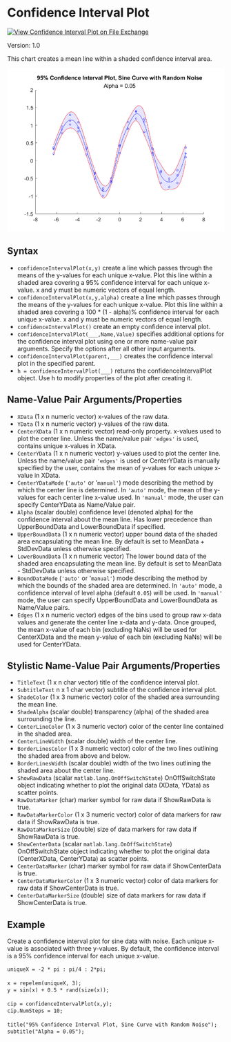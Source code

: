 # Confidence Interval Plot

[![View Confidence Interval Plot on File Exchange](https://www.mathworks.com/matlabcentral/images/matlab-file-exchange.svg)](https://www.mathworks.com/matlabcentral/fileexchange/98919-confidence-interval-plot)

Version: 1.0

This chart creates a mean line within a shaded confidence interval area.

![Example confidenceIntervalPlot](./exampleCIP.png)

## Syntax
* `confidenceIntervalPlot(x,y)` create a line which passes through the means of the y-values for each unique x-value. Plot this line within a shaded area covering a 95% confidence interval for each unique x-value. x and y must be numeric vectors of equal length.
* `confidenceIntervalPlot(x,y,alpha)` create a line which passes through the means of the y-values for each unique x-value. Plot this line within a shaded area covering a 100 * (1 - alpha)% confidence interval for each unique x-value. x and y must be numeric vectors of equal length.
* `confidenceIntervalPlot()` create an empty confidence interval plot.
* `confidenceIntervalPlot(___,Name,Value)` specifies additional options for the confidence interval plot using one or more name-value pair arguments. Specify the options after all other input arguments.
* `confidenceIntervalPlot(parent,___)` creates the confidence interval plot in the specified parent.
* `h = confidenceIntervalPlot(___)` returns the confidenceIntervalPlot object. Use h to modify properties of the plot after creating it.

## Name-Value Pair Arguments/Properties
* `XData` (1 x n numeric vector) x-values of the raw data. 
* `YData` (1 x n numeric vector) y-values of the raw data.
* `CenterXData` (1 x n numeric vector) read-only property. x-values used to plot the center line. Unless the name/value pair `'edges'` is used, contains unique x-values in XData.
* `CenterYData` (1 x n numeric vector) y-values used to plot the center line. Unless the name/value pair `'edges'` is used or CenterYData is manually specified by the user, contains the mean of y-values for each unique x-value in XData.
* `CenterYDataMode` (`'auto'` or '`manual'`) mode describing the method by which the center line is determined. In `'auto'` mode, the mean of the y-values for each center line x-value used. In `'manual'` mode, the user can specify CenterYData as Name/Value pair.
* `Alpha` (scalar double) confidence level (denoted alpha) for the confidence interval about the mean line. Has lower precedence than UpperBoundData and LowerBoundData if specified. 
* `UpperBoundData` (1 x n numeric vector) upper bound data of the shaded area encapsulating the mean line. By default is set to MeanData + StdDevData unless otherwise specified.
* `LowerBoundData` (1 x n numeric vector) The lower bound data of the shaded area encapsulating the mean line. By default is set to MeanData - StdDevData unless otherwise specified.
* `BoundDataMode` (`'auto'` or '`manual'`) mode describing the method by which the bounds of the shaded area are determined. In `'auto'` mode, a confidence interval of level alpha (default `0.05`) will be used. In `'manual'` mode, the user can specify UpperBoundData and LowerBoundData as Name/Value pairs.
* `Edges` (1 x n numeric vector) edges of the bins used to group raw x-data values and generate the center line x-data and y-data. Once grouped, the mean x-value of each bin (excluding NaNs) will be used for CenterXData and the mean y-value of each bin (excluding NaNs) will be used for CenterYData. 

## Stylistic Name-Value Pair Arguments/Properties
* `TitleText` (1 x n char vector) title of the confidence interval plot.
* `SubtitleText` n x 1 char vector) subtitle of the confidence interval plot.
* `ShadeColor` (1 x 3 numeric vector) color of the shaded area surrounding the mean line.
* `ShadeAlpha` (scalar double) transparency (alpha) of the shaded area surrounding the line. 
* `CenterLineColor` (1 x 3 numeric vector) color of the center line contained in the shaded area. 
* `CenterLineWidth` (scalar double) width of the center line.
* `BorderLinesColor` (1 x 3 numeric vector) color of the two lines outlining the shaded area from above and below.
* `BorderLinesWidth` (scalar double) width of the two lines outlining the shaded area about the center line.
* `ShowRawData` (scalar `matlab.lang.OnOffSwitchState`) OnOffSwitchState object indicating whether to plot the original data (XData, YData) as scatter points.
* `RawDataMarker` (char) marker symbol for raw data if ShowRawData is true.
* `RawDataMarkerColor` (1 x 3 numeric vector) color of data markers for raw data if ShowRawData is true.
* `RawDataMarkerSize` (double) size of data markers for raw data if ShowRawData is true.
* `ShowCenterData` (scalar `matlab.lang.OnOffSwitchState`) OnOffSwitchState object indicating whether to plot the original data (CenterXData, CenterYData) as scatter points.
* `CenterDataMarker` (char) marker symbol for raw data if ShowCenterData is true.
* `CenterDataMarkerColor` (1 x 3 numeric vector) color of data markers for raw data if ShowCenterData is true.
* `CenterDataMarkerSize` (double) size of data markers for raw data if ShowCenterData is true.

## Example
Create a confidence interval plot for sine data with noise. Each unique x-value is associated with three y-values. By default, the confidence interval is a 95% confidence interval for each unique x-value.
```
uniqueX = -2 * pi : pi/4 : 2*pi;

x = repelem(uniqueX, 3);
y = sin(x) + 0.5 * rand(size(x));
 
cip = confidenceIntervalPlot(x,y);
cip.NumSteps = 10;

title("95% Confidence Interval Plot, Sine Curve with Random Noise");
subtitle("Alpha = 0.05");
```
